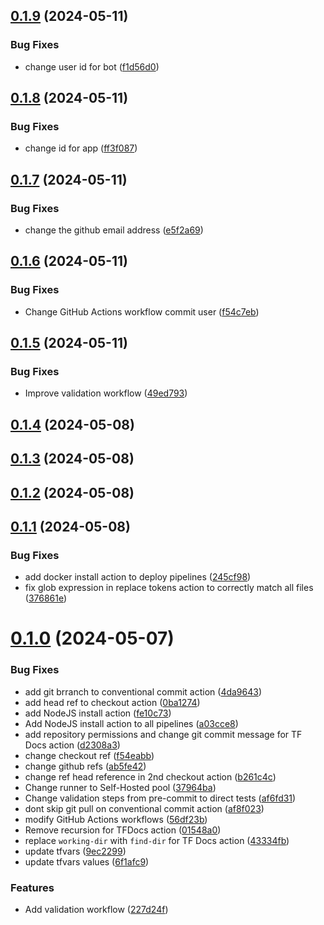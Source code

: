 ## [0.1.9](https://github.com/binary-braids/terraform-esxi/compare/v0.1.8...v0.1.9) (2024-05-11)


### Bug Fixes

* change user id for bot ([f1d56d0](https://github.com/binary-braids/terraform-esxi/commit/f1d56d072a3cf7a24fb007e9d2d31daa30ae9114))



## [0.1.8](https://github.com/binary-braids/terraform-esxi/compare/v0.1.7...v0.1.8) (2024-05-11)


### Bug Fixes

* change id for app ([ff3f087](https://github.com/binary-braids/terraform-esxi/commit/ff3f0879d83901e57a661b760442b5f697b3c37e))



## [0.1.7](https://github.com/binary-braids/terraform-esxi/compare/v0.1.6...v0.1.7) (2024-05-11)


### Bug Fixes

* change the github email address ([e5f2a69](https://github.com/binary-braids/terraform-esxi/commit/e5f2a694aa0c657525bf14fdc9e3e71ddb0cc168))



## [0.1.6](https://github.com/binary-braids/terraform-esxi/compare/v0.1.5...v0.1.6) (2024-05-11)


### Bug Fixes

* Change GitHub Actions workflow commit user ([f54c7eb](https://github.com/binary-braids/terraform-esxi/commit/f54c7ebd537f90faec6ee2a599ade56d237332eb))



## [0.1.5](https://github.com/binary-braids/terraform-esxi/compare/v0.1.4...v0.1.5) (2024-05-11)


### Bug Fixes

* Improve validation workflow ([49ed793](https://github.com/binary-braids/terraform-esxi/commit/49ed793607aea936412a14ad16b6dff1fe5c0930))



## [0.1.4](https://github.com/binary-braids/terraform-esxi/compare/v0.1.3...v0.1.4) (2024-05-08)



## [0.1.3](https://github.com/binary-braids/terraform-esxi/compare/v0.1.2...v0.1.3) (2024-05-08)



## [0.1.2](https://github.com/binary-braids/terraform-esxi/compare/v0.1.1...v0.1.2) (2024-05-08)



## [0.1.1](https://github.com/binary-braids/terraform-esxi/compare/v0.1.0...v0.1.1) (2024-05-08)


### Bug Fixes

* add docker install action to deploy pipelines ([245cf98](https://github.com/binary-braids/terraform-esxi/commit/245cf983ae684e89bfab5c72aae7bafdc5d29efe))
* fix glob expression in replace tokens action to correctly match all files ([376861e](https://github.com/binary-braids/terraform-esxi/commit/376861e11b674ba6b77dfe8ec3eed93bd9376c33))



# [0.1.0](https://github.com/binary-braids/terraform-esxi/compare/37964baba625e21f6e17b566823298b5dddb0c3b...v0.1.0) (2024-05-07)


### Bug Fixes

* add git brranch to conventional commit action ([4da9643](https://github.com/binary-braids/terraform-esxi/commit/4da9643bcdb543103fa0bf4a4d3363a9c62e3eb0))
* add head ref to checkout action ([0ba1274](https://github.com/binary-braids/terraform-esxi/commit/0ba127437f528ec203e621b67c53444e2d31c296))
* add NodeJS install action ([fe10c73](https://github.com/binary-braids/terraform-esxi/commit/fe10c73ca14b9db0235b719c5c446aa09418d8bc))
* Add NodeJS install action to all pipelines ([a03cce8](https://github.com/binary-braids/terraform-esxi/commit/a03cce885f5c3548c225586a601e72458a0cead1))
* add repository permissions and change git commit message for TF Docs action ([d2308a3](https://github.com/binary-braids/terraform-esxi/commit/d2308a307eda21b3c280383e285e7285c772bd3d))
* change checkout ref ([f54eabb](https://github.com/binary-braids/terraform-esxi/commit/f54eabbdfa4a65fd46fd4c34e8c1c01228b6adb0))
* change github refs ([ab5fe42](https://github.com/binary-braids/terraform-esxi/commit/ab5fe42a7c7c1628d39b1f01456b9e3a14b0e2b4))
* change ref head reference in 2nd checkout action ([b261c4c](https://github.com/binary-braids/terraform-esxi/commit/b261c4cb749ce4b357e5ea771d59f30b82662e93))
* Change runner to Self-Hosted pool ([37964ba](https://github.com/binary-braids/terraform-esxi/commit/37964baba625e21f6e17b566823298b5dddb0c3b))
* Change validation steps from pre-commit to direct tests ([af6fd31](https://github.com/binary-braids/terraform-esxi/commit/af6fd31138dcdba497299b295d4627bca46c969b))
* dont skip git pull on conventional commit action ([af8f023](https://github.com/binary-braids/terraform-esxi/commit/af8f02390632185417b760a8f90d2677e44c8f52))
* modify GitHub Actions workflows ([56df23b](https://github.com/binary-braids/terraform-esxi/commit/56df23bec06bf693954a4be0409dcaa6614d2115))
* Remove recursion for TFDocs action ([01548a0](https://github.com/binary-braids/terraform-esxi/commit/01548a045e528b09a48c4cd28c4bd9b8c1c8746e))
* replace `working-dir` with `find-dir` for TF Docs action ([43334fb](https://github.com/binary-braids/terraform-esxi/commit/43334fb04c9d9a2603498340a9ec37f4099dba28))
* update tfvars ([9ec2299](https://github.com/binary-braids/terraform-esxi/commit/9ec2299f6eb5616095993f926ac7b8610ae7ead4))
* update tfvars values ([6f1afc9](https://github.com/binary-braids/terraform-esxi/commit/6f1afc948b3e838803b0ddce67fe6cee2b7555ff))


### Features

* Add validation workflow ([227d24f](https://github.com/binary-braids/terraform-esxi/commit/227d24f2db6c24a2cd3f9d6015dd8ddfe65f6833))



